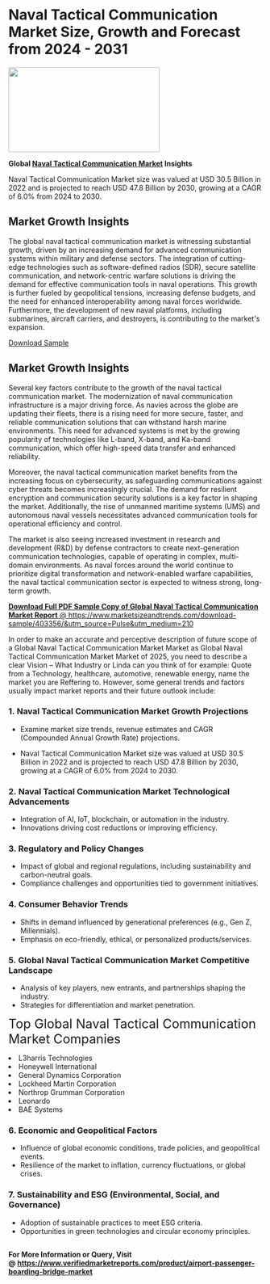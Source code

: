 <H1>Naval Tactical Communication Market Size, Growth and Forecast from 2024 - 2031</H1><img class="aligncenter size-medium wp-image-584254" src="https://thirdeyenews.in/wp-content/uploads/2024/09/Global-Market-Research-300x168.jpeg" alt="" width="300" height="168" /><p><strong>Global&nbsp;<a href="https://www.marketsizeandtrends.com/download-sample/403356/&amp;utm_source=Pulse&amp;utm_medium=210">Naval Tactical Communication Market</a> Insights</strong></p><p>Naval Tactical Communication Market size was valued at USD 30.5 Billion in 2022 and is projected to reach USD 47.8 Billion by 2030, growing at a CAGR of 6.0% from 2024 to 2030.</p><p><h2>Market Growth Insights</h2> <p>The global naval tactical communication market is witnessing substantial growth, driven by an increasing demand for advanced communication systems within military and defense sectors. The integration of cutting-edge technologies such as software-defined radios (SDR), secure satellite communication, and network-centric warfare solutions is driving the demand for effective communication tools in naval operations. This growth is further fueled by geopolitical tensions, increasing defense budgets, and the need for enhanced interoperability among naval forces worldwide. Furthermore, the development of new naval platforms, including submarines, aircraft carriers, and destroyers, is contributing to the market's expansion.</p> <p><a href="#">Download Sample</a></p> <h2>Market Growth Insights</h2> <p>Several key factors contribute to the growth of the naval tactical communication market. The modernization of naval communication infrastructure is a major driving force. As navies across the globe are updating their fleets, there is a rising need for more secure, faster, and reliable communication solutions that can withstand harsh marine environments. This need for advanced systems is met by the growing popularity of technologies like L-band, X-band, and Ka-band communication, which offer high-speed data transfer and enhanced reliability.</p> <p>Moreover, the naval tactical communication market benefits from the increasing focus on cybersecurity, as safeguarding communications against cyber threats becomes increasingly crucial. The demand for resilient encryption and communication security solutions is a key factor in shaping the market. Additionally, the rise of unmanned maritime systems (UMS) and autonomous naval vessels necessitates advanced communication tools for operational efficiency and control.</p> <p>The market is also seeing increased investment in research and development (R&D) by defense contractors to create next-generation communication technologies, capable of operating in complex, multi-domain environments. As naval forces around the world continue to prioritize digital transformation and network-enabled warfare capabilities, the naval tactical communication sector is expected to witness strong, long-term growth.</p> <p><a href="#"></p><p><span class=""><strong>Download Full PDF Sample Copy of Global Naval Tactical Communication Market Report</strong> @ <a href="https://www.marketsizeandtrends.com/download-sample/403356/&amp;utm_source=Pulse&amp;utm_medium=210" target="_blank">https://www.marketsizeandtrends.com/download-sample/403356/&amp;utm_source=Pulse&amp;utm_medium=210</a></span></p><p>In order to make an accurate and perceptive description of future scope of a Global&nbsp;Naval Tactical Communication Market Market as Global&nbsp;Naval Tactical Communication Market Market of 2025, you need to describe a clear Vision &ndash; What Industry or Linda can you think of for example: Quote from a Technology, healthcare, automotive, renewable energy, name the market you are Reffering to. However, some general trends and factors usually impact market reports and their future outlook include:</p><h3>1.&nbsp;<strong>Naval Tactical Communication Market Growth Projections</strong></h3><ul><li>Examine market size trends, revenue estimates and CAGR (Compounded Annual Growth Rate) projections.</li><li><p>Naval Tactical Communication Market size was valued at USD 30.5 Billion in 2022 and is projected to reach USD 47.8 Billion by 2030, growing at a CAGR of 6.0% from 2024 to 2030.</p></li></ul><h3>2.&nbsp;<strong>Naval Tactical Communication Market Technological Advancements</strong></h3><ul><li>Integration of AI, IoT, blockchain, or automation in the industry.</li><li>Innovations driving cost reductions or improving efficiency.</li></ul><h3>3.&nbsp;<strong>Regulatory and Policy Changes</strong></h3><ul><li>Impact of global and regional regulations, including sustainability and carbon-neutral goals.</li><li>Compliance challenges and opportunities tied to government initiatives.</li></ul><h3>4.&nbsp;<strong>Consumer Behavior Trends</strong></h3><ul><li>Shifts in demand influenced by generational preferences (e.g., Gen Z, Millennials).</li><li>Emphasis on eco-friendly, ethical, or personalized products/services.</li></ul><h3>5.&nbsp;<strong>Global Naval Tactical Communication Market Competitive Landscape</strong></h3><ul><li>Analysis of key players, new entrants, and partnerships shaping the industry.</li><li>Strategies for differentiation and market penetration.</li></ul><p data-pm-slice="1 1 []"><span style="color: inherit; font-family: inherit; font-size: 25px;">Top Global Naval Tactical Communication Market Companies</span></p><div class="" data-test-id=""><p><li>L3harris Technologies</li><li> Honeywell International</li><li> General Dynamics Corporation</li><li> Lockheed Martin Corporation</li><li> Northrop Grumman Corporation</li><li> Leonardo</li><li> BAE Systems</li></p></div><h3>6.&nbsp;<strong>Economic and Geopolitical Factors</strong></h3><ul><li>Influence of global economic conditions, trade policies, and geopolitical events.</li><li>Resilience of the market to inflation, currency fluctuations, or global crises.</li></ul><h3>7.&nbsp;<strong>Sustainability and ESG (Environmental, Social, and Governance)</strong></h3><ul><li>Adoption of sustainable practices to meet ESG criteria.</li><li>Opportunities in green technologies and circular economy principles.</li></ul><h2><strong style="font-size: 14px;">For More Information or Query, Visit @&nbsp;</strong><a style="background-color: #ffffff; font-size: 14px;" href="https://www.marketsizeandtrends.com/report/naval-tactical-communication-market/" target="_blank">https://www.verifiedmarketreports.com/product/airport-passenger-boarding-bridge-market</a></h2>
